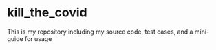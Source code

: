 # kill_the_covid
This is my repository including my source code, test cases, and a mini-guide for usage
